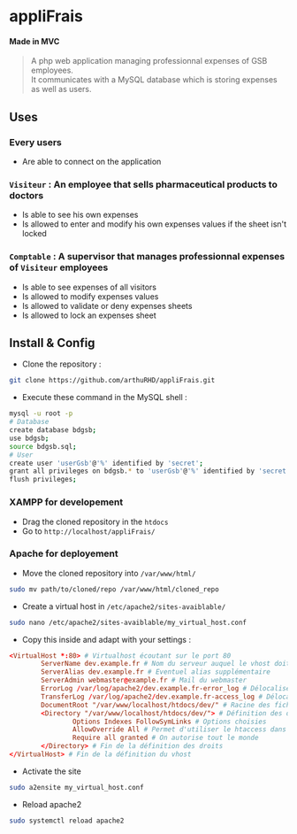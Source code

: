 # appliFrais
#### Made in MVC
> A php web application managing professionnal expenses of GSB employees. <br>
> It communicates with a MySQL database which is storing expenses as well as users. <br>

## Uses

### Every users
- Are able to connect on the application

### `Visiteur` : An employee that sells pharmaceutical products to doctors
- Is able to see his own expenses 
- Is allowed to enter and modify his own expenses values if the sheet isn't locked

### `Comptable` : A supervisor that manages professionnal expenses of `Visiteur` employees
- Is able to see expenses of all visitors
- Is allowed to modify expenses values
- Is allowed to validate or deny expenses sheets
- Is allowed to lock an expenses sheet


## Install & Config
- Clone the repository :
```sh 
git clone https://github.com/arthuRHD/appliFrais.git
```

- Execute these command in the MySQL shell :
```sh
mysql -u root -p
# Database
create database bdgsb;
use bdgsb;
source bdgsb.sql;
# User
create user 'userGsb'@'%' identified by 'secret';
grant all privileges on bdgsb.* to 'userGsb'@'%' identified by 'secret';
flush privileges;
```
### XAMPP for developement
- Drag the cloned repository in the `htdocs`
- Go to `http://localhost/appliFrais/`
### Apache for deployement
- Move the cloned repository into `/var/www/html/` 
```sh 
sudo mv path/to/cloned/repo /var/www/html/cloned_repo
```
- Create a virtual host in `/etc/apache2/sites-avaiblable/`
```sh 
sudo nano /etc/apache2/sites-avaiblable/my_virtual_host.conf
```
- Copy this inside and adapt with your settings : 

```conf
<VirtualHost *:80> # Virtualhost écoutant sur le port 80
        ServerName dev.example.fr # Nom du serveur auquel le vhost doit répondre
        ServerAlias dev.example.fr # Eventuel alias supplémentaire
        ServerAdmin webmaster@example.fr # Mail du webmaster 
        ErrorLog /var/log/apache2/dev.example.fr-error_log # Délocaliser pour ce vhost les logs d'erreur
        TransferLog /var/log/apache2/dev.example.fr-access_log # Délocaliser pour ce vhost les logs d'accès
        DocumentRoot "/var/www/localhost/htdocs/dev/" # Racine des fichiers du site
        <Directory "/var/www/localhost/htdocs/dev/"> # Définition des droits d'un répertoire
                Options Indexes FollowSymLinks # Options choisies
                AllowOverride All # Permet d'utiliser le htaccess dans un site
                Require all granted # On autorise tout le monde
        </Directory> # Fin de la définition des droits
</VirtualHost> # Fin de la définition du vhost
```

- Activate the site 
```sh 
sudo a2ensite my_virtual_host.conf
```
- Reload apache2 
```sh 
sudo systemctl reload apache2
```
